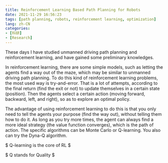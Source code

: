 ```yaml
---
title: Reinforcement Learning Based Path Planning for Robots
date: 2021-11-29 16:56:23
tags: [path planning, robots, reinforcement learning, optimization]
lang: zh-CN
categories:
- [科研]
- [Research]
---
```


These days I have studied unmanned driving path planning and reinforcement learning, and have gained some preliminary knowledges.

In reinforcement learning, there are some simple models, such as letting the agents find a way out of the maze, which may be similar to unmanned driving path planning. To do this kind of reinforcement learning problems, the most used way is try-and-error. That is a lot of attempts, according to the final return (find the exit or not) to update themselves in a certain state (position). Then the agents select a certain action (moving forward, backward, left, and right), so as to explore an optimal policy.

The advantage of using reinforcement learning to do this is that you only need to tell the agents your purpose (find the way out), without telling them how to do it. As long as you try more times, the agent can always find a more ideal strategy (the value function converges), which is the path of action. The specific algorithms can be Monte Carlo or Q-learning. You also can try the Dyna-Q algorithm.

<!-- more -->

$ Q-learning is the core of RL $

$ Q stands for Quality $
